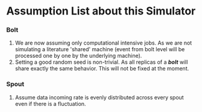 # Assumption List about this Simulator

### Bolt
1. We are now assuming only computational intensive jobs. As we are not simulating a literature 'shared' machine (event from bolt level will be processed one by one by the underlying machine).
2. Setting a good random seed is non-trivial. As all replicas of a ***bolt*** will share exactly the same behavior. This will not be fixed at the moment.


### Spout
1. Assume data incoming rate is evenly distributed across every spout even if there is a fluctuation.